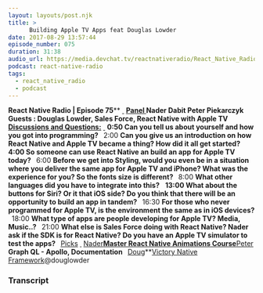 ```yaml
---
layout: layouts/post.njk
title: >
      Building Apple TV Apps feat Douglas Lowder
date: 2017-08-29 13:57:44
episode_number: 075
duration: 31:38
audio_url: https://media.devchat.tv/reactnativeradio/React_Native_Radio_Episode_75.mp3
podcast: react-native-radio
tags: 
  - react_native_radio
  - podcast
---
```


 **React Native Radio | Episode 75**** <u> </u> ****<u>Panel </u>** Nader Dabit Peter&nbsp;Piekarczyk **Guests** : Douglas Lowder, Sales Force, React Native with Apple TV **<u>Discussions and Questions:</u>**** <u> </u> ****0:50** Can you tell us about yourself and how you got into programming? **&nbsp;**** 2:00 **Can you give us an introduction on how React Native and Apple TV became a thing? How did it all get started?** &nbsp; ****4:00** So someone can use React Native an build an app for Apple TV today? **&nbsp;**** 6:00 **Before we get into Styling, would you even be in a situation where you deliver the same app for Apple TV and iPhone? What was the experience for you? So the fonts size is different? &nbsp;** 8:00 **What other languages did you have to integrate into this?** &nbsp; ****13:00** What about the buttons for Siri? Or it that iOS side? Do you think that there will be an opportunity to build an app in tandem? **&nbsp;**** 16:30 **For those who never programmed for Apple TV, is the environment the same as in iOS devices? &nbsp;** 18:00 **What type of apps are people developing for Apple TV? Media, Music..? &nbsp;** 21:00 **What else is Sales Force doing with React Native? Nader ask if the SDK is for React Native? Do you have an Apple TV simulator to test the apps? &nbsp;** <u>Picks</u> ****<u> </u>**** <u>Nader</u>**[Master React Native Animations Course](https://reactnativeanimations.com/)**<u>Peter</u> **Graph QL - Apollo, Documentation &nbsp;** <u>Doug</u>**[Victory Native Framework](https://formidable.com/open-source/victory/)@douglowder

### Transcript


